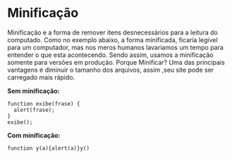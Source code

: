 # Minificação

Minificação e a forma de remover itens desnecessários para a leitura do computado. Como no exemplo abaixo, a forma minificada, ficaria legivel para um computador, mas nos meros humanos lavariamos um tempo para entender o que esta acontecendo. Sendo assim, usamos a minificação somente para versões em produção. 
     Porque Minificar?
Uma das principais vantagens é diminuir o tamanho dos arquivos, assim ,seu site pode ser carregado mais rápido. 

**Sem minificação:**
```
function exibe(frase) {
  alert(frase);
}
exibe();
```
**Com minificação:**
```
function y(a){alert(a)}y()
```